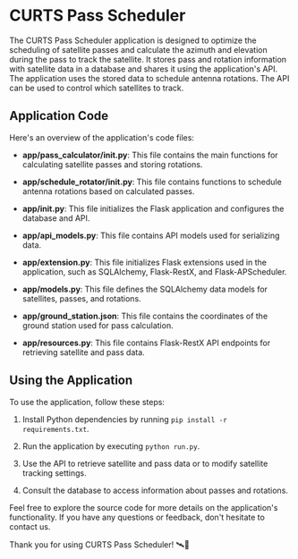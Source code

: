 # CURTS Pass Scheduler

The CURTS Pass Scheduler application is designed to optimize the scheduling of satellite passes and calculate the azimuth and elevation during the pass to track the satellite. It stores pass and rotation information with satellite data in a database and shares it using the application's API. The application uses the stored data to schedule antenna rotations. The API can be used to control which satellites to track.

## Application Code

Here's an overview of the application's code files:

- **app/pass_calculator/__init__.py**: This file contains the main functions for calculating satellite passes and storing rotations.

- **app/schedule_rotator/__init__.py**: This file contains functions to schedule antenna rotations based on calculated passes.

- **app/__init__.py**: This file initializes the Flask application and configures the database and API.

- **app/api_models.py**: This file contains API models used for serializing data.

- **app/extension.py**: This file initializes Flask extensions used in the application, such as SQLAlchemy, Flask-RestX, and Flask-APScheduler.

- **app/models.py**: This file defines the SQLAlchemy data models for satellites, passes, and rotations.

- **app/ground_station.json**: This file contains the coordinates of the ground station used for pass calculation.

- **app/resources.py**: This file contains Flask-RestX API endpoints for retrieving satellite and pass data.

## Using the Application

To use the application, follow these steps:

1. Install Python dependencies by running `pip install -r requirements.txt`.

2. Run the application by executing `python run.py`.

3. Use the API to retrieve satellite and pass data or to modify satellite tracking settings.

4. Consult the database to access information about passes and rotations.

Feel free to explore the source code for more details on the application's functionality. If you have any questions or feedback, don't hesitate to contact us.

Thank you for using CURTS Pass Scheduler! 🛰️📅
